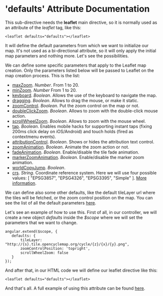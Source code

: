 'defaults' Attribute Documentation
==================================

This sub-directive needs the **leaflet** main directive, so it is normally used as an attribute of the *leaflet* tag, like this:

```
<leaflet defaults="defaults"></leaflet>
```

It will define the default parameters from which we want to initialize our map. It's not used as a bi-directional attribute, so it will only apply the initial map parameters and nothing more. Let's see the possibilities.

We can define some specific parameters that apply to the Leaflet map creation. Only the parameters listed below will be passed to Leaflet on the map creation process. This is the list:

* [maxZoom](http://leafletjs.com/reference.html#map-maxzoom). *Number*. From 1 to 20.
* [minZoom](http://leafletjs.com/reference.html#map-minzoom). *Number* From 1 to 20.
* [keyboard](http://leafletjs.com/reference.html#map-keyboard). *Boolean*. Allows the use of the keyboard to navigate the map.
* [dragging](http://leafletjs.com/reference.html#map-dragging). *Boolean*. Allows to drag the mouse, or make it static.
* [zoomControl](http://leafletjs.com/reference.html#map-zoomcontrol). *Boolean*. Put the zoom control on the map or not.
* [doubleClickZoom](http://leafletjs.com/reference.html#map-doubleclickzoom). *Boolean*. Allows to zoom with the double-click mouse action.
* [scrollWheelZoom](http://leafletjs.com/reference.html#map-scrollwheelzoom). *Boolean*. Allows to zoom with the mouse wheel.
* [tap](http://leafletjs.com/reference.html#map-tap). *Boolean*. Enables mobile hacks for supporting instant taps (fixing 200ms click delay on iOS/Android) and touch holds (fired as contextmenu events).
* [attributionControl](http://leafletjs.com/reference.html#map-attributioncontrol). *Boolean*. Shows or hides the attribution text control.
* [zoomAnimation](http://leafletjs.com/reference.html#map-zoomanimation). *Boolean*. Animate the zoom action or not.
* [fadeAnimation](http://leafletjs.com/reference.html#map-fadeanimation). *Boolean*. Enable/disable the tile fade animation.
* [markerZoomAnimation](http://leafletjs.com/reference.html#map-markerzoomanimation). *Boolean*. Enable/disable the marker zoom animation.
* [worldCopyJump](http://leafletjs.com/reference.html#map-worldcopyjump). *Boolean*.
* [crs](http://leafletjs.com/reference.html#map-crs). *String*. Coordinate reference system. Here we will use four possible values: [ "EPSG3857", "EPSG4326", "EPSG3395", "Simple" ]. [More information](http://leafletjs.com/reference.html#defined-crs-l.crs.epsg3857).


We can define also some other defaults, like the default tileLayer url where the tiles will be fetched, or the zoom control position on the map. You can see the list of all the default parameters [here](https://github.com/tombatossals/angular-leaflet-directive/blob/master/src/services/leafletMapDefaults.js#L2).

Let's see an example of how to use this. First of all, in our controller, we will create a new object *defaults* inside the *$scope* where we will set the parameters that we want to change.

```
angular.extend($scope, {
   defaults: {
       tileLayer: "http://{s}.tile.opencyclemap.org/cycle/{z}/{x}/{y}.png",
       zoomControlPosition: 'topright',
       scrollWheelZoom: false
   }
});
```

And after that, in our HTML code we will define our leaflet directive like this:
```
<leaflet defaults="defaults"></leaflet>
```

And that's all. A full example of using this attribute can be found [here](http://angular-ui.github.io/ui-leaflet/examples/custom-parameters-example.html).
